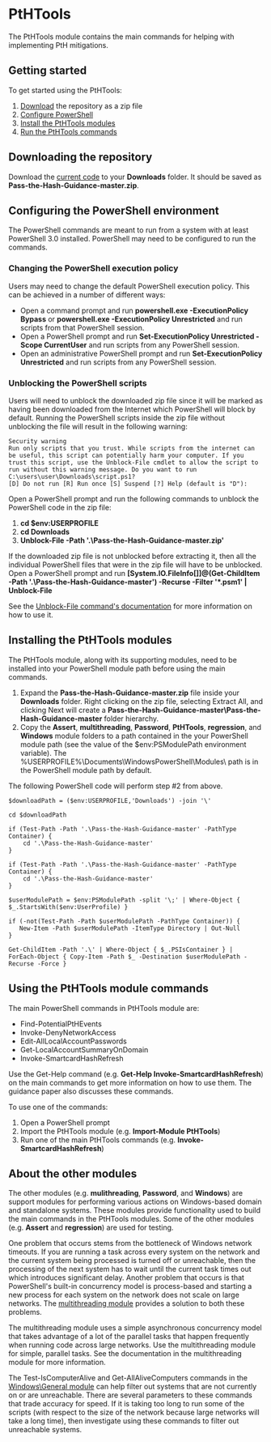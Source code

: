 # PtHTools

The PtHTools module contains the main commands for helping with implementing PtH mitigations.

## Getting started

To get started using the PtHTools:

1. [Download](#downloading-the-repository) the repository as a zip file 
1. [Configure PowerShell](#configuring-the-powershell-environment) 
1. [Install the PtHTools modules](#installing-the-pthtools-modules) 
1. [Run the PtHTools commands](#using-the-pthtools-module-commands) 

## Downloading the repository

Download the [current code](https://github.com/iadgov/Pass-the-Hash-Guidance/archive/master.zip) to your **Downloads** folder. It should be saved as **Pass-the-Hash-Guidance-master.zip**.
 
## Configuring the PowerShell environment
The PowerShell commands are meant to run from a system with at least PowerShell 3.0 installed. PowerShell may need to be configured to run the commands.

### Changing the PowerShell execution policy

Users may need to change the default PowerShell execution policy. This can be achieved in a number of different ways:

* Open a command prompt and run **powershell.exe -ExecutionPolicy Bypass** or **powershell.exe -ExecutionPolicy Unrestricted** and run scripts from that PowerShell session. 
* Open a PowerShell prompt and run **Set-ExecutionPolicy Unrestricted -Scope CurrentUser** and run scripts from any PowerShell session. 
* Open an administrative PowerShell prompt and run **Set-ExecutionPolicy Unrestricted** and run scripts from any PowerShell session. 

### Unblocking the PowerShell scripts
Users will need to unblock the downloaded zip file since it will be marked as having been downloaded from the Internet which PowerShell will block by default. Running the PowerShell scripts inside the zip file without unblocking the file will result in the following warning:

```
Security warning
Run only scripts that you trust. While scripts from the internet can be useful, this script can potentially harm your computer. If you trust this script, use the Unblock-File cmdlet to allow the script to run without this warning message. Do you want to run C:\users\user\Downloads\script.ps1?
[D] Do not run [R] Run once [S] Suspend [?] Help (default is "D"):
```

Open a PowerShell prompt and run the following commands to unblock the PowerShell code in the zip file:

1. **cd $env:USERPROFILE** 
1. **cd Downloads** 
1. **Unblock-File -Path '.\Pass-the-Hash-Guidance-master.zip'** 

If the downloaded zip file is not unblocked before extracting it, then all the individual PowerShell files that were in the zip file will have to be unblocked. Open a PowerShell prompt and run **[System.IO.FileInfo[]]@(Get-ChildItem -Path '.\Pass-the-Hash-Guidance-master') -Recurse -Filter '\*.psm1' | Unblock-File**

See the [Unblock-File command's documentation](https://technet.microsoft.com/en-us/library/hh849924.aspx) for more information on how to use it.

## Installing the PtHTools modules
The PtHTools module, along with its supporting modules, need to be installed into your PowerShell module path before using the main commands.

1. Expand the **Pass-the-Hash-Guidance-master.zip** file inside your **Downloads** folder. Right clicking on the zip file, selecting Extract All, and clicking Next will create a **Pass-the-Hash-Guidance-master\Pass-the-Hash-Guidance-master** folder hierarchy. 
1. Copy the **Assert**, **multithreading**, **Password**, **PtHTools**, **regression**, and **Windows** module folders to a path contained in the your PowerShell module path (see the value of the $env:PSModulePath environment variable). The %USERPROFILE%\Documents\WindowsPowerShell\Modules\ path is in the PowerShell module path by default. 

The following PowerShell code will perform step #2 from above.

```
$downloadPath = ($env:USERPROFILE,'Downloads') -join '\'

cd $downloadPath

if (Test-Path -Path '.\Pass-the-Hash-Guidance-master' -PathType Container) {
    cd '.\Pass-the-Hash-Guidance-master'
}

if (Test-Path -Path '.\Pass-the-Hash-Guidance-master' -PathType Container) {
    cd '.\Pass-the-Hash-Guidance-master'
}

$userModulePath = $env:PSModulePath -split '\;' | Where-Object { $_.StartsWith($env:UserProfile) }

if (-not(Test-Path -Path $userModulePath -PathType Container)) {
   New-Item -Path $userModulePath -ItemType Directory | Out-Null
}

Get-ChildItem -Path '.\' | Where-Object { $_.PSIsContainer } | ForEach-Object { Copy-Item -Path $_ -Destination $userModulePath -Recurse -Force }
```

## Using the PtHTools module commands
The main PowerShell commands in PtHTools module are:

* Find-PotentialPtHEvents 
* Invoke-DenyNetworkAccess 
* Edit-AllLocalAccountPasswords 
* Get-LocalAccountSummaryOnDomain 
* Invoke-SmartcardHashRefresh 

Use the Get-Help command (e.g. **Get-Help Invoke-SmartcardHashRefresh**) on the main commands to get more information on how to use them. The guidance paper also discusses these commands.

To use one of the commands:

1. Open a PowerShell prompt 
1. Import the PtHTools module (e.g. **Import-Module PtHTools**) 
1. Run one of the main PtHTools commands (e.g. **Invoke-SmartcardHashRefresh**) 

## About the other modules
The other modules (e.g. **mulithreading**, **Password**, and **Windows**) are support modules for performing various actions on Windows-based domain and standalone systems. These modules provide functionality used to build the main commands in the PtHTools modules. Some of the other modules (e.g. **Assert** and **regression**) are used for testing.

One problem that occurs stems from the bottleneck of Windows network timeouts. If you are running a task across every system on the network and the current system being processed is turned off or unreachable, then the processing of the next system has to wait until the current task times out which introduces significant delay. Another problem that occurs is that PowerShell's built-in concurrency model is process-based and starting a new process for each system on the network does not scale on large networks. The [multithreading module](./../multithreading/) provides a solution to both these problems.

The multithreading module uses a simple asynchronous concurrency model that takes advantage of a lot of the parallel tasks that happen frequently when running code across large networks. Use the multithreading module for simple, parallel tasks. See the documentation in the multithreading module for more information.

The Test-IsComputerAlive and Get-AllAliveComputers commands in the [Windows\General module](./../Windows/General/General.psm1) can help filter out systems that are not currently on or are unreachable. There are several parameters to these commands that trade accuracy for speed. If it is taking too long to run some of the scripts (with respect to the size of the network because large networks will take a long time), then investigate using these commands to filter out unreachable systems.